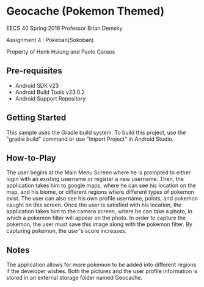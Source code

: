 Geocache (Pokemon Themed)
=============

EECS 40 Spring 2016 
Professor Brian Demsky

Assignment 4 : Pokeban(Sokoban)

Property of Henk Hsiung and Paolo Caraos



Pre-requisites
--------------

- Android SDK v23
- Android Build Tools v23.0.2
- Android Support Repository


Getting Started
---------------

This sample uses the Gradle build system. To build this project, use the
"gradle build" command or use "Import Project" in Android Studio.


How-to-Play
---------------
The user begins at the Main Menu Screen where he is prompted to either login with an existing username or register a new username. Then, the application takes him to google maps, where he can see his location on the map, and his biome, or different regions where different types of pokemon exist. The user can also see his own profile username, points, and pokemon caught on this screen. Once the user is satisfied with his location, the application takes him to the camera screen, where he can take a photo, in which a pokemon filter will appear on the photo. In order to capture the pokemon, the user must save this image along with the pokemon filter. By capturing pokemon, the user's score increases.

Notes
---------------
The application allows for more pokemon to be added into different regions if the developer wishes.
Both the pictures and the user profile information is stored in an external storage folder named Geocache.










